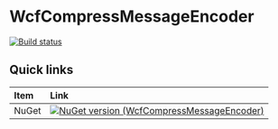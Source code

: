# WcfCompressMessageEncoder

[![Build status](https://ci.appveyor.com/api/projects/status/x880ggb0hx6chjdf?svg=true)](https://ci.appveyor.com/project/PajoCz/wcfcompressmessageencoder)

## Quick links

|Item                  |Link                                                                                  |
|:---------------------|:-------------------------------------------------------------------------------------|
|NuGet                 |  [![NuGet version (WcfCompressMessageEncoder)](https://img.shields.io/nuget/v/WcfCompressMessageEncoder.svg?style=flat-square)](https://www.nuget.org/packages/WcfCompressMessageEncoder/)

